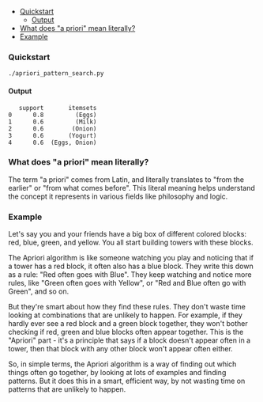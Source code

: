 - [Quickstart](#quickstart)
  - [Output](#output)
- [What does "a priori" mean literally?](#what-does-a-priori-mean-literally)
- [Example](#example)

### Quickstart

```
./apriori_pattern_search.py
```

#### Output

```
   support       itemsets
0      0.8         (Eggs)
1      0.6         (Milk)
2      0.6        (Onion)
3      0.6       (Yogurt)
4      0.6  (Eggs, Onion)
```

### What does "a priori" mean literally?

The term "a priori" comes from Latin, and literally translates to "from the earlier" or "from what comes before". This literal meaning helps understand the concept it represents in various fields like philosophy and logic.

### Example

Let's say you and your friends have a big box of different colored blocks: red, blue, green, and yellow. You all start building towers with these blocks.

The Apriori algorithm is like someone watching you play and noticing that if a tower has a red block, it often also has a blue block. They write this down as a rule: "Red often goes with Blue". They keep watching and notice more rules, like "Green often goes with Yellow", or "Red and Blue often go with Green", and so on.

But they're smart about how they find these rules. They don't waste time looking at combinations that are unlikely to happen. For example, if they hardly ever see a red block and a green block together, they won't bother checking if red, green and blue blocks often appear together. This is the "Apriori" part - it's a principle that says if a block doesn't appear often in a tower, then that block with any other block won't appear often either.

So, in simple terms, the Apriori algorithm is a way of finding out which things often go together, by looking at lots of examples and finding patterns. But it does this in a smart, efficient way, by not wasting time on patterns that are unlikely to happen.